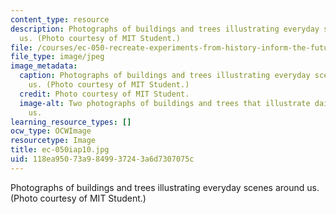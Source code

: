 ```yaml
---
content_type: resource
description: Photographs of buildings and trees illustrating everyday scenes around
  us. (Photo courtesy of MIT Student.)
file: /courses/ec-050-recreate-experiments-from-history-inform-the-future-from-the-past-galileo-january-iap-2010/118ea95073a9849937243a6d7307075c_ec-050iap10.jpg
file_type: image/jpeg
image_metadata:
  caption: Photographs of buildings and trees illustrating everyday scenes around
    us. (Photo courtesy of MIT Student.)
  credit: Photo courtesy of MIT Student.
  image-alt: Two photographs of buildings and trees that illustrate daily scenes surrounding
    us.
learning_resource_types: []
ocw_type: OCWImage
resourcetype: Image
title: ec-050iap10.jpg
uid: 118ea950-73a9-8499-3724-3a6d7307075c
---
```

Photographs of buildings and trees illustrating everyday scenes around us. (Photo courtesy of MIT Student.)

